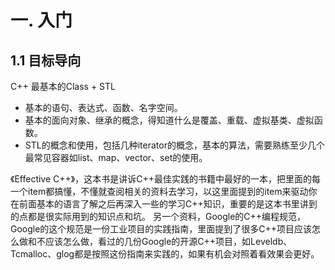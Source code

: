 # 一. 入门
## 1.1 目标导向
C++ 最基本的Class + STL
* 基本的语句、表达式、函数、名字空间。
* 基本的面向对象、继承的概念，得知道什么是覆盖、重载、虚拟基类、虚拟函数。
* STL的概念和使用，包括几种iterator的概念，基本的算法，需要熟练至少几个最常见容器如list、map、vector、set的使用。

《Effective C++》，这本书是讲诉C++最佳实践的书籍中最好的一本，把里面的每一个item都搞懂，不懂就查阅相关的资料去学习，以这里面提到的item来驱动你在前面基本的语言了解之后再深入一些的学习C++知识，重要的是这本书里讲到的点都是很实际用到的知识点和坑。
另一个资料，Google的C++编程规范，Google的这个规范是一份工业项目的实践指南，里面提到了很多C++项目应该怎么做和不应该怎么做，看过的几份Google的开源C++项目，如Leveldb、Tcmalloc、glog都是按照这份指南来实践的，如果有机会对照着看效果会更好。
